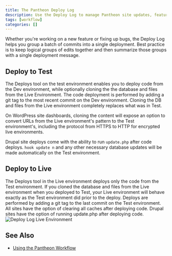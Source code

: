 ```yaml
---
title: The Pantheon Deploy Log
description: Use the Deploy Log to manage Pantheon site updates, feature releases, and more.
tags: [workflow]
categories: []
---
```

Whether you're working on a new feature or fixing up bugs, the Deploy Log helps you group a batch of commits into a single deployment. Best practice is to keep logical groups of edits together and then summarize those groups with a single deployment message.

## Deploy to Test
The Deploys tool on the test environment enables you to deploy code from the Dev environment, while optionally cloning the the database and files from the Live Environment. The code deployment is performed by adding a git tag to the most recent commit on the Dev environment. Cloning the DB and files from the Live environment completely replaces what was in Test.

On WordPress site dashboards, cloning the content will expose an option to convert URLs from the Live environment's pattern to the Test environment's, including the protocol from HTTPS to HTTP for encrypted live environments.

Drupal site deploys come with the ability to run `update.php` after  code deploys. `hook update n` and any other necessary database updates will be made automatically on the Test environment.

## Deploy to Live
The Deploys tool in the Live environment deploys only the code from the Test environment. If you cloned the database and files from the Live environment when you deployed to Test, your Live environment will behave exactly as the Test environment did prior to the deploy. Deploys are performed by adding a git tag to the last commit on the Test environment.
All sites have the option of clearing all caches after deploying code.
Drupal sites have the option of running update.php after deploying code.
![Deploy Log Live Environment](/source/docs/assets/images/dashboard/deploy-log-live-env.png)

<!--### Local Deployment with Terminus
From [Terminus](/docs/terminus/), run the following command to deploy code from Dev to Test:
```
terminus site deploy [--site=<site>] [--env=<test>] [--from=<dev>] [--cc] [--updatedb] [--note=<note>]
```
<div class="alert alert-info" role="alert">
<h3 class="info">Note</h3>
<p>Replace <code>&lt;site&gt;</code> with your site's machine name (in the environment URL). You can see a list of all your sites by running <code>terminus sites list</code></p></div>


Select the environment you wish to deploy from and summarize the deployment:
```
1. dev
2. test
3. live

Choose environment you want to deploy from: 1
Custom note for the Deploy Log: Update to Drupal modules: Apache Solr Search, Apache Solr Attachments, Facet API
Working .......
Success: Woot! Code deployed to test
```
After you've tested to ensure your database content has been successfully pulled down from Live, and that no errors were introduced by the code changes pulled up from Dev, you can deploy to the live site by running the same command and selecting the desired environment.-->

## See Also
- [Using the Pantheon Workflow](/docs/pantheon-workflow)
